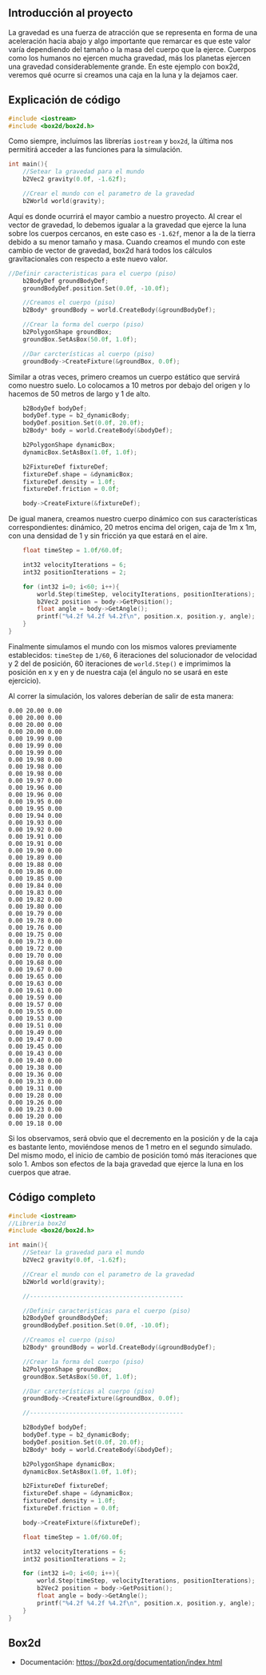 ## Introducción al proyecto

La gravedad es una fuerza de atracción que se representa en forma de una aceleración hacia abajo y algo importante que remarcar es que este valor varía dependiendo del tamaño o la masa del cuerpo que la ejerce. Cuerpos como los humanos no ejercen mucha gravedad, más los planetas ejercen una gravedad considerablemente grande. En este ejemplo con box2d, veremos qué ocurre si creamos una caja en la luna y la dejamos caer.

## Explicación de código

```cpp
#include <iostream>
#include <box2d/box2d.h>
```
Como siempre, incluimos las librerías `iostream` y `box2d`, la última nos permitirá acceder a las funciones para la simulación.

```cpp
int main(){
    //Setear la gravedad para el mundo
    b2Vec2 gravity(0.0f, -1.62f);

    //Crear el mundo con el parametro de la gravedad
    b2World world(gravity);
```
Aquí es donde ocurrirá el mayor cambio a nuestro proyecto. Al crear el vector de gravedad, lo debemos igualar a la gravedad que ejerce la luna sobre los cuerpos cercanos, en este caso es `-1.62f`, menor a la de la tierra debido a su menor tamaño y masa. Cuando creamos el mundo con este cambio de vector de gravedad, box2d hará todos los cálculos gravitacionales con respecto a este nuevo valor.

```cpp
//Definir caracteristicas para el cuerpo (piso)
    b2BodyDef groundBodyDef;
    groundBodyDef.position.Set(0.0f, -10.0f);

    //Creamos el cuerpo (piso)
    b2Body* groundBody = world.CreateBody(&groundBodyDef);

    //Crear la forma del cuerpo (piso)
    b2PolygonShape groundBox;
    groundBox.SetAsBox(50.0f, 1.0f);

    //Dar carcterísticas al cuerpo (piso)
    groundBody->CreateFixture(&groundBox, 0.0f);
```
Similar a otras veces, primero creamos un cuerpo estático que servirá como nuestro suelo. Lo colocamos a 10 metros por debajo del origen y lo hacemos de 50 metros de largo y 1 de alto.

```cpp
    b2BodyDef bodyDef;
    bodyDef.type = b2_dynamicBody;
    bodyDef.position.Set(0.0f, 20.0f);
    b2Body* body = world.CreateBody(&bodyDef);

    b2PolygonShape dynamicBox;
    dynamicBox.SetAsBox(1.0f, 1.0f);

    b2FixtureDef fixtureDef;
    fixtureDef.shape = &dynamicBox;
    fixtureDef.density = 1.0f;
    fixtureDef.friction = 0.0f;

    body->CreateFixture(&fixtureDef);
```
De igual manera, creamos nuestro cuerpo dinámico con sus características correspondientes: dinámico, 20 metros encima del origen, caja de 1m x 1m, con una densidad de 1 y sin fricción ya que estará en el aire.

```cpp
    float timeStep = 1.0f/60.0f;

    int32 velocityIterations = 6;
    int32 positionIterations = 2;

    for (int32 i=0; i<60; i++){
        world.Step(timeStep, velocityIterations, positionIterations);
        b2Vec2 position = body->GetPosition();
        float angle = body->GetAngle();
        printf("%4.2f %4.2f %4.2f\n", position.x, position.y, angle);
    }
}
```
Finalmente simulamos el mundo con los mismos valores previamente establecidos: `timeStep` de `1/60`, 6 iteraciones del solucionador de velocidad y 2 del de posición, 60 iteraciones de `world.Step()` e imprimimos la posición en x y en y de nuestra caja (el ángulo no se usará en este ejercicio).

Al correr la simulación, los valores deberían de salir de esta manera:
```
0.00 20.00 0.00
0.00 20.00 0.00
0.00 20.00 0.00
0.00 20.00 0.00
0.00 19.99 0.00
0.00 19.99 0.00
0.00 19.99 0.00
0.00 19.98 0.00
0.00 19.98 0.00
0.00 19.98 0.00
0.00 19.97 0.00
0.00 19.96 0.00
0.00 19.96 0.00
0.00 19.95 0.00
0.00 19.95 0.00
0.00 19.94 0.00
0.00 19.93 0.00
0.00 19.92 0.00
0.00 19.91 0.00
0.00 19.91 0.00
0.00 19.90 0.00
0.00 19.89 0.00
0.00 19.88 0.00
0.00 19.86 0.00
0.00 19.85 0.00
0.00 19.84 0.00
0.00 19.83 0.00
0.00 19.82 0.00
0.00 19.80 0.00
0.00 19.79 0.00
0.00 19.78 0.00
0.00 19.76 0.00
0.00 19.75 0.00
0.00 19.73 0.00
0.00 19.72 0.00
0.00 19.70 0.00
0.00 19.68 0.00
0.00 19.67 0.00
0.00 19.65 0.00
0.00 19.63 0.00
0.00 19.61 0.00
0.00 19.59 0.00
0.00 19.57 0.00
0.00 19.55 0.00
0.00 19.53 0.00
0.00 19.51 0.00
0.00 19.49 0.00
0.00 19.47 0.00
0.00 19.45 0.00
0.00 19.43 0.00
0.00 19.40 0.00
0.00 19.38 0.00
0.00 19.36 0.00
0.00 19.33 0.00
0.00 19.31 0.00
0.00 19.28 0.00
0.00 19.26 0.00
0.00 19.23 0.00
0.00 19.20 0.00
0.00 19.18 0.00
```
Si los observamos, será obvio que el decremento en la posición y de la caja es bastante lento, moviéndose menos de 1 metro en el segundo simulado. Del mismo modo, el inicio de cambio de posición tomó más iteraciones que solo 1. Ambos son efectos de la baja gravedad que ejerce la luna en los cuerpos que atrae.

## Código completo

```cpp
#include <iostream>
//Libreria box2d
#include <box2d/box2d.h>

int main(){
    //Setear la gravedad para el mundo
    b2Vec2 gravity(0.0f, -1.62f);

    //Crear el mundo con el parametro de la gravedad
    b2World world(gravity);

    //-------------------------------------------

    //Definir caracteristicas para el cuerpo (piso)
    b2BodyDef groundBodyDef;
    groundBodyDef.position.Set(0.0f, -10.0f);

    //Creamos el cuerpo (piso)
    b2Body* groundBody = world.CreateBody(&groundBodyDef);

    //Crear la forma del cuerpo (piso)
    b2PolygonShape groundBox;
    groundBox.SetAsBox(50.0f, 1.0f);

    //Dar carcterísticas al cuerpo (piso)
    groundBody->CreateFixture(&groundBox, 0.0f);

    //-------------------------------------------

    b2BodyDef bodyDef;
    bodyDef.type = b2_dynamicBody;
    bodyDef.position.Set(0.0f, 20.0f);
    b2Body* body = world.CreateBody(&bodyDef);

    b2PolygonShape dynamicBox;
    dynamicBox.SetAsBox(1.0f, 1.0f);

    b2FixtureDef fixtureDef;
    fixtureDef.shape = &dynamicBox;
    fixtureDef.density = 1.0f;
    fixtureDef.friction = 0.0f;

    body->CreateFixture(&fixtureDef);

    float timeStep = 1.0f/60.0f;

    int32 velocityIterations = 6;
    int32 positionIterations = 2;

    for (int32 i=0; i<60; i++){
        world.Step(timeStep, velocityIterations, positionIterations);
        b2Vec2 position = body->GetPosition();
        float angle = body->GetAngle();
        printf("%4.2f %4.2f %4.2f\n", position.x, position.y, angle);
    }
}
```

## Box2d

- Documentación: https://box2d.org/documentation/index.html